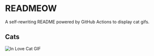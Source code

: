 # READMEOW

A self-rewriting README powered by GitHub Actions to display cat gifs.

## Cats

![In Love Cat GIF](https://media4.giphy.com/media/MDJ9IbxxvDUQM/200.gif?cid=9acd02daass39qwq6mw3jjpsim5sscfgm78dhqeyxou69wdl&ep=v1_gifs_search&rid=200.gif&ct=g)

